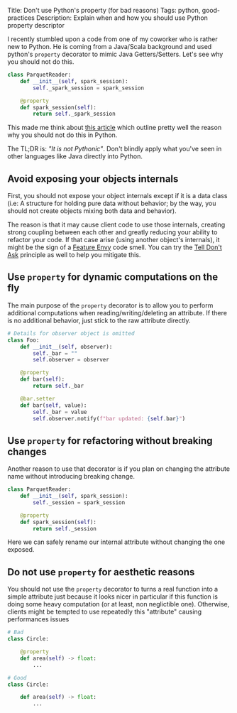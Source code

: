 Title: Don't use Python's property (for bad reasons)
Tags: python, good-practices
Description: Explain when and how you should use Python property descriptor

I recently stumbled upon a code from one of my coworker who is rather new to Python. He is coming from a Java/Scala background and used python's `property` decorator to mimic Java Getters/Setters. Let's see why you should not do this.

```python
class ParquetReader:
    def __init__(self, spark_session):
        self._spark_session = spark_session

    @property
    def spark_session(self):
        return self._spark_session
```

This made me think about [this article](https://www.b-list.org/weblog/2023/dec/21/dont-use-python-property/) which outline pretty well the reason why you should not do this in Python.

The TL;DR is: _"It is not Pythonic"_. Don't blindly apply what you've seen in other languages like Java directly into Python.

## Avoid exposing your objects internals

First, you should not expose your object internals except if it is a data class (i.e: A structure for holding pure data without behavior; by the way, you should not create objects mixing both data and behavior).

The reason is that it may cause client code to use those internals, creating strong coupling between each other and greatly reducing your ability to refactor your code. If that case arise (using another object's internals), it might be the sign of a [Feature Envy](https://refactoring.guru/fr/smells/feature-envy) code smell. You can try the [Tell Don't Ask](https://deviq.com/principles/tell-dont-ask) principle as well to help you mitigate this.

## Use `property` for dynamic computations on the fly

The main purpose of the `property` decorator is to allow you to perform additional computations when reading/writing/deleting an attribute. If there is no additional behavior, just stick to the raw attribute directly.

```python
# Details for observer object is omitted
class Foo:
    def __init__(self, observer):
        self._bar = ""
        self.observer = observer

    @property
    def bar(self):
        return self._bar

    @bar.setter
    def bar(self, value):
        self._bar = value
        self.observer.notify(f"bar updated: {self.bar}")
```

## Use `property` for refactoring without breaking changes

Another reason to use that decorator is if you plan on changing the attribute name without introducing breaking change.

```python
class ParquetReader:
    def __init__(self, spark_session):
        self._session = spark_session

    @property
    def spark_session(self):
        return self._session
```

Here we can safely rename our internal attribute without changing the one exposed.

## Do not use `property` for aesthetic reasons

You should not use the `property` decorator to turns a real function into a simple attribute just because it looks nicer in particular if this function is doing some heavy computation (or at least, non neglictible one). Otherwise, clients might be tempted to use repeatedly this "attribute" causing performances issues

```python
# Bad
class Circle:

    @property
    def area(self) -> float:
        ...

# Good
class Circle:

    def area(self) -> float:
        ...
```

